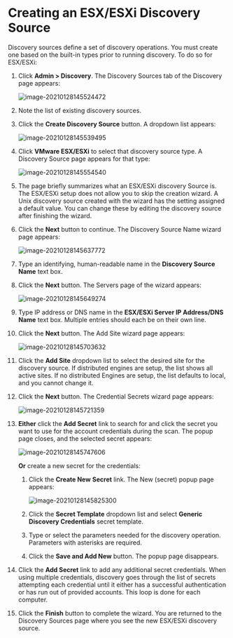 [title]: # "Creating an ESX/ESXi Discovery"
[tags]: # "discovery,esx/esxi,discovery source"
[priority]: # "1000"

# Creating an ESX/ESXi Discovery Source

Discovery sources define a set of discovery operations. You must create one based on the built-in types prior to running discovery. To do so for ESX/ESXi:

1.  Click **Admin \> Discovery**. The Discovery Sources tab of the Discovery page appears:

    ![image-20210128145524472](images/image-20210128145524472.png)

1.  Note the list of existing discovery sources.

1.  Click the **Create Discovery Source** button. A dropdown list appears:

    ![image-20210128145539495](images/image-20210128145539495.png)

1.  Click **VMware ESX/ESXi** to select that discovery source type. A Discovery Source page appears for that type:

    ![image-20210128145554540](images/image-20210128145554540.png)

1.  The page briefly summarizes what an ESX/ESXi discovery Source is. The ESX/ESXi setup does not allow you to skip the creation wizard. A Unix discovery source created with the wizard has the setting assigned a default value. You can change these by editing the discovery source after finishing the wizard.

1.  Click the **Next** button to continue. The Discovery Source Name wizard page appears:

    ![image-20210128145637772](images/image-20210128145637772.png)

1.  Type an identifying, human-readable name in the **Discovery Source Name** text box.

1.  Click the **Next** button. The Servers page of the wizard appears:

    ![image-20210128145649274](images/image-20210128145649274.png)

1.  Type IP address or DNS name in the **ESX/ESXi Server IP Address/DNS Name** text box. Multiple entries should each be on their own line.

1. Click the **Next** button. The Add Site wizard page appears:

   ![image-20210128145703632](images/image-20210128145703632.png)

1. Click the **Add Site** dropdown list to select the desired site for the discovery source. If distributed engines are setup, the list shows all active sites. If no distributed Engines are setup, the list defaults to local, and you cannot change it.

1. Click the **Next** button. The Credential Secrets wizard page appears:

   ![image-20210128145721359](images/image-20210128145721359.png)

1. **Either** click the **Add Secret** link to search for and click the secret you want to use for the account credentials during the scan. The popup page closes, and the selected secret appears:

   ![image-20210128145747606](images/image-20210128145747606.png)

   **Or** create a new secret for the credentials:

   1. Click the **Create New** **Secret** link. The New (secret) popup page appears:

      ![image-20210128145825300](images/image-20210128145825300.png)

   1. Click the **Secret Template** dropdown list and select **Generic Discovery Credentials** secret template.

   1. Type or select the parameters needed for the discovery operation. Parameters with asterisks are required.

   1. Click the **Save and Add New** button. The popup page disappears.

1. Click the **Add Secret** link to add any additional secret credentials. When using multiple credentials, discovery goes through the list of secrets attempting each credential until it either has a successful authentication or has run out of provided accounts. This loop is done for each computer.

1. Click the **Finish** button to complete the wizard. You are returned to the Discovery Sources page where you see the new ESX/ESXi discovery source.